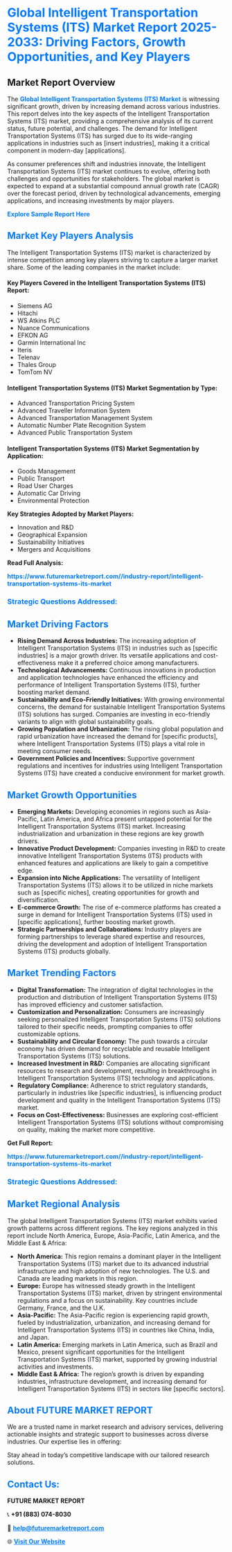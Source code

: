 <h1 style="color: #007BFF;">Global Intelligent Transportation Systems (ITS) Market Report 2025-2033: Driving Factors, Growth Opportunities, and Key Players</h1>

<section id="overview">
<h2>Market Report Overview</h2>
<p>The <a href="https://www.futuremarketreport.com//industry-report/intelligent-transportation-systems-its-market" style="color: #007BFF; text-decoration: none;"><strong>Global Intelligent Transportation Systems (ITS) Market</strong></a> is witnessing significant growth, driven by increasing demand across various industries. This report delves into the key aspects of the Intelligent Transportation Systems (ITS) market, providing a comprehensive analysis of its current status, future potential, and challenges. The demand for Intelligent Transportation Systems (ITS) has surged due to its wide-ranging applications in industries such as [insert industries], making it a critical component in modern-day [applications].</p>
<p>As consumer preferences shift and industries innovate, the Intelligent Transportation Systems (ITS) market continues to evolve, offering both challenges and opportunities for stakeholders. The global market is expected to expand at a substantial compound annual growth rate (CAGR) over the forecast period, driven by technological advancements, emerging applications, and increasing investments by major players.</p>
</section>

<section id="overview">
<p><a href="https://www.futuremarketreport.com//request-sample/reportId=85646" style="color: #007BFF; text-decoration: none;"><strong>Explore Sample Report Here</strong></a></p>
</section>

<section id="key-players">
<h2 style="color: #007BFF;">Market Key Players Analysis</h2>
<p>The Intelligent Transportation Systems (ITS) market is characterized by intense competition among key players striving to capture a larger market share. Some of the leading companies in the market include:</p>
<h4>Key Players Covered in the Intelligent Transportation Systems (ITS) Report:</h4>
<ul><li>Siemens AG</li><li>Hitachi</li><li>WS Atkins PLC</li><li>Nuance Communications</li><li>EFKON AG</li><li>Garmin International Inc</li><li>Iteris</li><li>Telenav</li><li>Thales Group</li><li>TomTom NV</li></ul>
<h4>Intelligent Transportation Systems (ITS) Market Segmentation by Type:</h4>
<ul><li>Advanced Transportation Pricing System</li><li>Advanced Traveller Information System</li><li>Advanced Transportation Management System</li><li>Automatic Number Plate Recognition System</li><li>Advanced Public Transportation System</li></ul>

<h4>Intelligent Transportation Systems (ITS) Market Segmentation by Application:</h4>
<ul><li>Goods Management</li><li>Public Transport</li><li>Road User Charges</li><li>Automatic Car Driving</li><li>Environmental Protection</li></ul>
<p><strong>Key Strategies Adopted by Market Players:</strong></p>
<ul>
<li>Innovation and R&D</li>
<li>Geographical Expansion</li>
<li>Sustainability Initiatives</li>
<li>Mergers and Acquisitions</li>
</ul>
</section>

<section>
<p><strong>Read Full Analysis: </strong></p><a href="https://www.futuremarketreport.com//industry-report/intelligent-transportation-systems-its-market" style="color: #007BFF; text-decoration: none;"><strong>https://www.futuremarketreport.com//industry-report/intelligent-transportation-systems-its-market</strong></a>
<h3 style="color: #007BFF;">Strategic Questions Addressed:</h3>
</section>

<section id="driving-factors">
<h2 style="color: #007BFF;">Market Driving Factors</h2>
<ul>
<li><strong>Rising Demand Across Industries:</strong> The increasing adoption of Intelligent Transportation Systems (ITS) in industries such as [specific industries] is a major growth driver. Its versatile applications and cost-effectiveness make it a preferred choice among manufacturers.</li>
<li><strong>Technological Advancements:</strong> Continuous innovations in production and application technologies have enhanced the efficiency and performance of Intelligent Transportation Systems (ITS), further boosting market demand.</li>
<li><strong>Sustainability and Eco-Friendly Initiatives:</strong> With growing environmental concerns, the demand for sustainable Intelligent Transportation Systems (ITS) solutions has surged. Companies are investing in eco-friendly variants to align with global sustainability goals.</li>
<li><strong>Growing Population and Urbanization:</strong> The rising global population and rapid urbanization have increased the demand for [specific products], where Intelligent Transportation Systems (ITS) plays a vital role in meeting consumer needs.</li>
<li><strong>Government Policies and Incentives:</strong> Supportive government regulations and incentives for industries using Intelligent Transportation Systems (ITS) have created a conducive environment for market growth.</li>
</ul>
</section>

<section id="growth-opportunities">
<h2 style="color: #007BFF;">Market Growth Opportunities</h2>
<ul>
<li><strong>Emerging Markets:</strong> Developing economies in regions such as Asia-Pacific, Latin America, and Africa present untapped potential for the Intelligent Transportation Systems (ITS) market. Increasing industrialization and urbanization in these regions are key growth drivers.</li>
<li><strong>Innovative Product Development:</strong> Companies investing in R&D to create innovative Intelligent Transportation Systems (ITS) products with enhanced features and applications are likely to gain a competitive edge.</li>
<li><strong>Expansion into Niche Applications:</strong> The versatility of Intelligent Transportation Systems (ITS) allows it to be utilized in niche markets such as [specific niches], creating opportunities for growth and diversification.</li>
<li><strong>E-commerce Growth:</strong> The rise of e-commerce platforms has created a surge in demand for Intelligent Transportation Systems (ITS) used in [specific applications], further boosting market growth.</li>
<li><strong>Strategic Partnerships and Collaborations:</strong> Industry players are forming partnerships to leverage shared expertise and resources, driving the development and adoption of Intelligent Transportation Systems (ITS) products globally.</li>
</ul>
</section>

<section id="trending-factors">
<h2 style="color: #007BFF;">Market Trending Factors</h2>
<ul>
<li><strong>Digital Transformation:</strong> The integration of digital technologies in the production and distribution of Intelligent Transportation Systems (ITS) has improved efficiency and customer satisfaction.</li>
<li><strong>Customization and Personalization:</strong> Consumers are increasingly seeking personalized Intelligent Transportation Systems (ITS) solutions tailored to their specific needs, prompting companies to offer customizable options.</li>
<li><strong>Sustainability and Circular Economy:</strong> The push towards a circular economy has driven demand for recyclable and reusable Intelligent Transportation Systems (ITS) solutions.</li>
<li><strong>Increased Investment in R&D:</strong> Companies are allocating significant resources to research and development, resulting in breakthroughs in Intelligent Transportation Systems (ITS) technology and applications.</li>
<li><strong>Regulatory Compliance:</strong> Adherence to strict regulatory standards, particularly in industries like [specific industries], is influencing product development and quality in the Intelligent Transportation Systems (ITS) market.</li>
<li><strong>Focus on Cost-Effectiveness:</strong> Businesses are exploring cost-efficient Intelligent Transportation Systems (ITS) solutions without compromising on quality, making the market more competitive.</li>
</ul>
</section>

<section>
<p><strong>Get Full Report: </strong></p><a href="https://www.futuremarketreport.com//industry-report/intelligent-transportation-systems-its-market" style="color: #007BFF; text-decoration: none;"><strong>https://www.futuremarketreport.com//industry-report/intelligent-transportation-systems-its-market</strong></a>
<h3 style="color: #007BFF;">Strategic Questions Addressed:</h3>
</section>


<section id="regional-analysis">
<h2 style="color: #007BFF;">Market Regional Analysis</h2>
<p>The global Intelligent Transportation Systems (ITS) market exhibits varied growth patterns across different regions. The key regions analyzed in this report include North America, Europe, Asia-Pacific, Latin America, and the Middle East & Africa:</p>
<ul>
<li><strong>North America:</strong> This region remains a dominant player in the Intelligent Transportation Systems (ITS) market due to its advanced industrial infrastructure and high adoption of new technologies. The U.S. and Canada are leading markets in this region.</li>
<li><strong>Europe:</strong> Europe has witnessed steady growth in the Intelligent Transportation Systems (ITS) market, driven by stringent environmental regulations and a focus on sustainability. Key countries include Germany, France, and the U.K.</li>
<li><strong>Asia-Pacific:</strong> The Asia-Pacific region is experiencing rapid growth, fueled by industrialization, urbanization, and increasing demand for Intelligent Transportation Systems (ITS) in countries like China, India, and Japan.</li>
<li><strong>Latin America:</strong> Emerging markets in Latin America, such as Brazil and Mexico, present significant opportunities for the Intelligent Transportation Systems (ITS) market, supported by growing industrial activities and investments.</li>
<li><strong>Middle East & Africa:</strong> The region’s growth is driven by expanding industries, infrastructure development, and increasing demand for Intelligent Transportation Systems (ITS) in sectors like [specific sectors].</li>
</ul>
</section>

<footer>
<h2 style="color: #007BFF;">About FUTURE MARKET REPORT</h2>
<p>We are a trusted name in market research and advisory services, delivering actionable insights and strategic support to businesses across diverse industries. Our expertise lies in offering:</p>

<p>Stay ahead in today’s competitive landscape with our tailored research solutions.</p>

<h2 style="color: #007BFF;">Contact Us:</h2>
<p><strong>FUTURE MARKET REPORT</strong></p>
<p>📞 <strong>+91 (883) 074-8030</strong></p>
<p>📧 <strong><a href="mailto:help@futuremarketreport.com" style="color: #007BFF;">help@futuremarketreport.com</a></strong></p>
<p>🌐 <strong><a href="https://www.futuremarketreport.com/" style="color: #007BFF;">Visit Our Website</a></strong></p>
</footer>